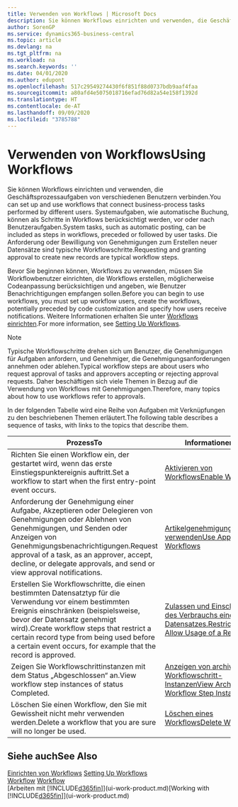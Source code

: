 ```yaml
---
title: Verwenden von Workflows | Microsoft Docs
description: Sie können Workflows einrichten und verwenden, die Geschäftsprozessaufgaben von verschiedenen Benutzern verbinden. Systemaufgaben, wie automatische Buchung, können als Schritte in Workflows berücksichtigt werden, vor oder nach Benutzeraufgaben. Die Anforderung oder Bewilligung von Genehmigungen zum Erstellen neuer Datensätze sind typische Workflowschritte.
author: SorenGP
ms.service: dynamics365-business-central
ms.topic: article
ms.devlang: na
ms.tgt_pltfrm: na
ms.workload: na
ms.search.keywords: ''
ms.date: 04/01/2020
ms.author: edupont
ms.openlocfilehash: 517c29549274430f6f851f88d0737bdb9aaf4faa
ms.sourcegitcommit: a80afd4e5075018716efad76d82a54e158f1392d
ms.translationtype: HT
ms.contentlocale: de-AT
ms.lasthandoff: 09/09/2020
ms.locfileid: "3785788"
---
```

# <a name="using-workflows"></a><span data-ttu-id="00e24-105">Verwenden von Workflows</span><span class="sxs-lookup"><span data-stu-id="00e24-105">Using Workflows</span></span>
<span data-ttu-id="00e24-106">Sie können Workflows einrichten und verwenden, die Geschäftsprozessaufgaben von verschiedenen Benutzern verbinden.</span><span class="sxs-lookup"><span data-stu-id="00e24-106">You can set up and use workflows that connect business-process tasks performed by different users.</span></span> <span data-ttu-id="00e24-107">Systemaufgaben, wie automatische Buchung, können als Schritte in Workflows berücksichtigt werden, vor oder nach Benutzeraufgaben.</span><span class="sxs-lookup"><span data-stu-id="00e24-107">System tasks, such as automatic posting, can be included as steps in workflows, preceded or followed by user tasks.</span></span> <span data-ttu-id="00e24-108">Die Anforderung oder Bewilligung von Genehmigungen zum Erstellen neuer Datensätze sind typische Workflowschritte.</span><span class="sxs-lookup"><span data-stu-id="00e24-108">Requesting and granting approval to create new records are typical workflow steps.</span></span>  

 <span data-ttu-id="00e24-109">Bevor Sie beginnen können, Workflows zu verwenden, müssen Sie Workflowbenutzer einrichten, die Workflows erstellen, möglicherweise Codeanpassung berücksichtigen und angeben, wie Benutzer Benachrichtigungen empfangen sollen.</span><span class="sxs-lookup"><span data-stu-id="00e24-109">Before you can begin to use workflows, you must set up workflow users, create the workflows, potentially preceded by code customization and specify how users receive notifications.</span></span> <span data-ttu-id="00e24-110">Weitere Informationen erhalten Sie unter [Workflows einrichten](across-set-up-workflows.md).</span><span class="sxs-lookup"><span data-stu-id="00e24-110">For more information, see [Setting Up Workflows](across-set-up-workflows.md).</span></span>  

> [!NOTE]  
>  <span data-ttu-id="00e24-111">Typische Workflowschritte drehen sich um Benutzer, die Genehmigungen für Aufgaben anfordern, und Genehmiger, die Genehmigungsanforderungen annehmen oder ablehen.</span><span class="sxs-lookup"><span data-stu-id="00e24-111">Typical workflow steps are about users who request approval of tasks and approvers accepting or rejecting approval requests.</span></span> <span data-ttu-id="00e24-112">Daher beschäftigen sich viele Themen in Bezug auf die Verwendung von Workflows mit Genehmigungen.</span><span class="sxs-lookup"><span data-stu-id="00e24-112">Therefore, many topics about how to use workflows refer to approvals.</span></span>  

 <span data-ttu-id="00e24-113">In der folgenden Tabelle wird eine Reihe von Aufgaben mit Verknüpfungen zu den beschriebenen Themen erläutert.</span><span class="sxs-lookup"><span data-stu-id="00e24-113">The following table describes a sequence of tasks, with links to the topics that describe them.</span></span>  

|<span data-ttu-id="00e24-114">**Prozess**</span><span class="sxs-lookup"><span data-stu-id="00e24-114">**To**</span></span>|<span data-ttu-id="00e24-115">**Informationen**</span><span class="sxs-lookup"><span data-stu-id="00e24-115">**See**</span></span>|  
|------------|-------------|  
|<span data-ttu-id="00e24-116">Richten Sie einen Workflow ein, der gestartet wird, wenn das erste Einstiegspunktereignis auftritt.</span><span class="sxs-lookup"><span data-stu-id="00e24-116">Set a workflow to start when the first entry-point event occurs.</span></span>|[<span data-ttu-id="00e24-117">Aktivieren von Workflows</span><span class="sxs-lookup"><span data-stu-id="00e24-117">Enable Workflows</span></span>](across-how-to-enable-workflows.md)|  
|<span data-ttu-id="00e24-118">Anforderung der Genehmigung einer Aufgabe, Akzeptieren oder Delegieren von Genehmigungen oder Ablehnen von Genehmigungen, und Senden oder Anzeigen von Genehmigungsbenachrichtigungen.</span><span class="sxs-lookup"><span data-stu-id="00e24-118">Request approval of a task, as an approver, accept, decline, or delegate approvals, and send or view approval notifications.</span></span>|[<span data-ttu-id="00e24-119">Artikelgenehmigungsworkflow verwenden</span><span class="sxs-lookup"><span data-stu-id="00e24-119">Use Approval Workflows</span></span>](across-how-use-approval-workflows.md)|  
|<span data-ttu-id="00e24-120">Erstellen Sie Workflowschritte, die einen bestimmten Datensatztyp für die Verwendung vor einem bestimmten Ereignis einschränken (beispielsweise, bevor der Datensatz genehmigt wird).</span><span class="sxs-lookup"><span data-stu-id="00e24-120">Create workflow steps that restrict a certain record type from being used before a certain event occurs, for example that the record is approved.</span></span>|[<span data-ttu-id="00e24-121"> Zulassen und Einschränken des Verbrauchs eines Datensatzes.</span><span class="sxs-lookup"><span data-stu-id="00e24-121">Restrict and Allow Usage of a Record</span></span>](across-how-to-restrict-and-allow-usage-of-a-record.md)|  
|<span data-ttu-id="00e24-122">Zeigen Sie Workflowschrittinstanzen mit dem Status „Abgeschlossen“ an.</span><span class="sxs-lookup"><span data-stu-id="00e24-122">View workflow step instances of status Completed.</span></span>|[<span data-ttu-id="00e24-123">Anzeigen von archivierten Workflowschritt-Instanzen</span><span class="sxs-lookup"><span data-stu-id="00e24-123">View Archived Workflow Step Instances</span></span>](across-how-to-view-archived-workflow-step-instances.md)|  
|<span data-ttu-id="00e24-124">Löschen Sie einen Workflow, den Sie mit Gewissheit nicht mehr verwenden werden.</span><span class="sxs-lookup"><span data-stu-id="00e24-124">Delete a workflow that you are sure will no longer be used.</span></span>|[<span data-ttu-id="00e24-125">Löschen eines Workflows</span><span class="sxs-lookup"><span data-stu-id="00e24-125">Delete Workflows</span></span>](across-how-to-delete-workflows.md)|  

## <a name="see-also"></a><span data-ttu-id="00e24-126">Siehe auch</span><span class="sxs-lookup"><span data-stu-id="00e24-126">See Also</span></span>  
<span data-ttu-id="00e24-127">[Einrichten von Workflows](across-set-up-workflows.md) </span><span class="sxs-lookup"><span data-stu-id="00e24-127">[Setting Up Workflows](across-set-up-workflows.md) </span></span>  
<span data-ttu-id="00e24-128">[Workflow](across-workflow.md) </span><span class="sxs-lookup"><span data-stu-id="00e24-128">[Workflow](across-workflow.md) </span></span>  
<span data-ttu-id="00e24-129">[Arbeiten mit [!INCLUDE[d365fin](includes/d365fin_md.md)]](ui-work-product.md)</span><span class="sxs-lookup"><span data-stu-id="00e24-129">[Working with [!INCLUDE[d365fin](includes/d365fin_md.md)]](ui-work-product.md)</span></span>
